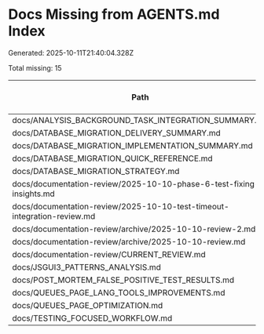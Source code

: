 # Docs Missing from AGENTS.md Index

Generated: 2025-10-11T21:40:04.328Z

Total missing: 15

| Path | Lines | Category | When to Read | Timely |
| --- | ---: | --- | --- | --- |
| docs/ANALYSIS_BACKGROUND_TASK_INTEGRATION_SUMMARY.md | 144 | feature | Yes | Yes |
| docs/DATABASE_MIGRATION_DELIVERY_SUMMARY.md | 325 | feature | Yes | Yes |
| docs/DATABASE_MIGRATION_IMPLEMENTATION_SUMMARY.md | 382 | planning | Yes | Yes |
| docs/DATABASE_MIGRATION_QUICK_REFERENCE.md | 203 | feature | Yes | Yes |
| docs/DATABASE_MIGRATION_STRATEGY.md | 181 | feature | No | Yes |
| docs/documentation-review/2025-10-10-phase-6-test-fixing-insights.md | 160 | planning | No | Yes |
| docs/documentation-review/2025-10-10-test-timeout-integration-review.md | 256 | feature | Yes | Yes |
| docs/documentation-review/archive/2025-10-10-review-2.md | 216 | feature | Yes | Yes |
| docs/documentation-review/archive/2025-10-10-review.md | 439 | feature | Yes | Yes |
| docs/documentation-review/CURRENT_REVIEW.md | 172 | feature | Yes | Yes |
| docs/JSGUI3_PATTERNS_ANALYSIS.md | 414 | feature | No | Yes |
| docs/POST_MORTEM_FALSE_POSITIVE_TEST_RESULTS.md | 390 | feature | No | Yes |
| docs/QUEUES_PAGE_LANG_TOOLS_IMPROVEMENTS.md | 276 | feature | No | Yes |
| docs/QUEUES_PAGE_OPTIMIZATION.md | 208 | feature | No | Yes |
| docs/TESTING_FOCUSED_WORKFLOW.md | 402 | feature | No | Yes |
